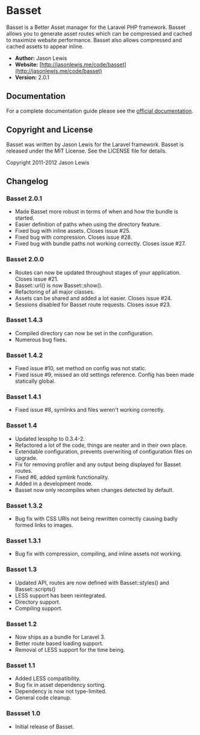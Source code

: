 # Basset

Basset is a Better Asset manager for the Laravel PHP framework. Basset allows you to generate asset routes which can be compressed and cached to maximize website performance. Basset also allows compressed and cached assets to appear inline.

- **Author:** Jason Lewis
- **Website:** [http://jasonlewis.me/code/basset](http://jasonlewis.me/code/basset)
- **Version:** 2.0.1

## Documentation
For a complete documentation guide please see the [official documentation](http://jasonlewis.me/code/basset/docs).

## Copyright and License
Basset was written by Jason Lewis for the Laravel framework.
Basset is released under the MIT License. See the LICENSE file for details.

Copyright 2011-2012 Jason Lewis

## Changelog

### Basset 2.0.1
- Made Basset more robust in terms of when and how the bundle is started.
- Easier definition of paths when using the directory feature.
- Fixed bug with inline assets. Closes issue #25.
- Fixed bug with compression. Closes issue #28.
- Fixed bug with bundle paths not working correctly. Closes issue #27.

### Basset 2.0.0
- Routes can now be updated throughout stages of your application. Closes issue #21.
- Basset::url() is now Basset::show().
- Refactoring of all major classes.
- Assets can be shared and added a lot easier. Closes issue #24.
- Sessions disabled for Basset route requests. Closes issue #23.

### Basset 1.4.3
- Compiled directory can now be set in the configuration.
- Numerous bug fixes.

### Basset 1.4.2
- Fixed issue #10, set method on config was not static.
- Fixed issue #9, missed an old settings reference. Config has been made statically global.

### Basset 1.4.1
- Fixed issue #8, symlinks and files weren't working correctly.

### Basset 1.4
- Updated lessphp to 0.3.4-2.
- Refactored a lot of the code, things are neater and in their own place.
- Extendable configuration, prevents overwriting of configuration files on upgrade.
- Fix for removing profiler and any output being displayed for Basset routes.
- Fixed #6, added symlink functionality.
- Added in a development mode.
- Basset now only recompiles when changes detected by default.

### Basset 1.3.2
- Bug fix with CSS URIs not being rewritten correctly causing badly formed links to images.

### Basset 1.3.1
- Bug fix with compression, compiling, and inline assets not working.

### Basset 1.3
- Updated API, routes are now defined with Basset::styles() and Basset::scripts()
- LESS support has been reintegrated.
- Directory support.
- Compiling support.

### Basset 1.2
- Now ships as a bundle for Laravel 3.
- Better route based loading support.
- Removal of LESS support for the time being.

### Basset 1.1
- Added LESS compatibility.
- Bug fix in asset dependency sorting.
- Dependency is now not type-limited.
- General code cleanup.

### Bassset 1.0
- Initial release of Basset.